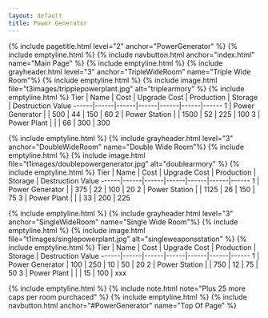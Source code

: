 ```yaml
---
layout: default
title: Power Generator
---
```

{% include pagetitle.html level="2" anchor="PowerGenerator" %}
{% include emptyline.html %}
{% include navbutton.html anchor="index.html" name="Main Page" %}
{% include emptyline.html %}
{% include grayheader.html level="3" anchor="TripleWideRoom" name="Triple Wide Room"%}
{% include emptyline.html %}
{% include image.html file="t3images/tripplepowerplant.jpg" alt="triplearmory" %}
{% include emptyline.html %}
Tier | Name | Cost | Upgrade Cost | Production | Storage | Destruction Value
------|------|------|------|------|------|------
1 | Power Generator | | 500 | 44 | 150 | 60
2 | Power Station | | 1500 | 52 | 225 | 100
3 | Power Plant | | | 66 | 300 | 300

{% include emptyline.html %}
{% include grayheader.html level="3" anchor="DoubleWideRoom" name="Double Wide Room"%}
{% include emptyline.html %}
{% include image.html file="t1images/doublepowergenerator.jpg" alt="doublearmory" %}
{% include emptyline.html %}
Tier | Name | Cost | Upgrade Cost | Production | Storage | Destruction Value
------|------|------|------|------|------|------
1 | Power Generator | | 375 | 22 | 100 | 20
2 | Power Station | | 1125 | 26 | 150 | 75
3 | Power Plant | | | 33 | 200 | 225


{% include emptyline.html %}
{% include grayheader.html level="3" anchor="SingleWideRoom" name="Single Wide Room"%}
{% include emptyline.html %}
{% include image.html file="t1images/singlepowerplant.jpg" alt="singleweaponsstation" %}
{% include emptyline.html %}
Tier | Name | Cost | Upgrade Cost | Production | Storage | Destruction Value
------|------|------|------|------|------|------
1 | Power Generator | 100 | 250 | 10 | 50 | 20
2 | Power Station | | 750 | 12 | 75 | 50
3 | Power Plant | | | 15 | 100 | xxx

{% include emptyline.html %}
{% include note.html note="Plus 25 more caps per room purchaced" %}
{% include emptyline.html %}
{% include navbutton.html anchor="#PowerGenerator" name="Top Of Page" %}
